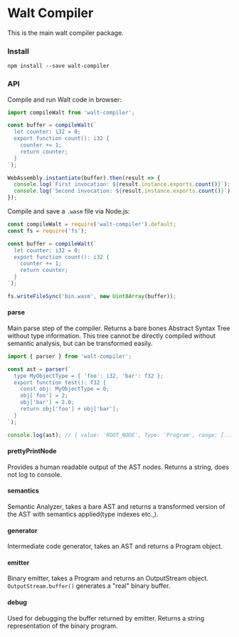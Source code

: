 # Walt Compiler
This is the main walt compiler package.

### Install

`npm install --save walt-compiler`

### API

Compile and run Walt code in browser: 

```js
import compileWalt from 'walt-compiler';

const buffer = compileWalt(`
  let counter: i32 = 0;
  export function count(): i32 {
    counter += 1;
    return counter;
  }
`);

WebAssembly.instantiate(buffer).then(result => {
  console.log(`First invocation: ${result.instance.exports.count()}`);
  console.log(`Second invocation: ${result.instance.exports.count()}`);
});
```

Compile and save a `.wasm` file via Node.js: 

```js
const compileWalt = require('walt-compiler').default;
const fs = require('fs');

const buffer = compileWalt(`
  let counter: i32 = 0;
  export function count(): i32 {
    counter += 1;
    return counter;
  }
`);

fs.writeFileSync('bin.wasm', new Uint8Array(buffer));
```

#### parse

Main parse step of the compiler. Returns a bare bones Abstract Syntax Tree without
type information. This tree cannot be directly compiled without semantic analysis, but
can be transformed easily.

```js
import { parser } from 'walt-compiler';

const ast = parser(`
  type MyObjectType = { 'foo': i32, 'bar': f32 };
  export function test(): f32 {
    const obj: MyObjectType = 0;
    obj['foo'] = 2;
    obj['bar'] = 2.0;
    return obj['foo'] + obj['bar'];
  }
`);

console.log(ast); // { value: 'ROOT_NODE', Type: 'Program', range: [...], params: [...] .... }
```

#### prettyPrintNode

Provides a human readable output of the AST nodes. Returns a string, does not log to console.

#### semantics

Semantic Analyzer, takes a bare AST and returns a transformed version of the AST with semantics
applied(type indexes etc.,).

#### generator

Intermediate code generator, takes an AST and returns a Program object.

#### emitter

Binary emitter, takes a Program and returns an OutputStream object. `OutputStream.buffer()`
generates a "real" binary buffer.

#### debug

Used for debugging the buffer returned by emitter. Returns a string representation of the binary program.

